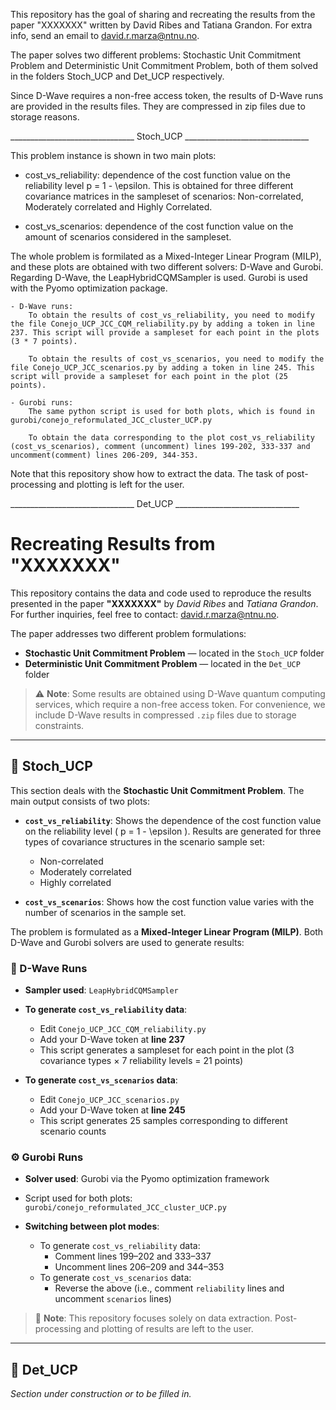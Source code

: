 This repository has the goal of sharing and recreating the results from the paper "XXXXXXX" written by David Ribes and Tatiana Grandon. For extra info, send an email to david.r.marza@ntnu.no.

The paper solves two different problems: Stochastic Unit Commitment Problem and Deterministic Unit Commitment Problem, both of them solved in the folders Stoch_UCP and Det_UCP respectively.

Since D-Wave requires a non-free access token, the results of D-Wave runs are provided in the results files. They are compressed in zip files due to storage reasons.

_______________________________ Stoch_UCP _______________________________

This problem instance is shown in two main plots:
- cost_vs_reliability: dependence of the cost function value on the reliability level p = 1 - \epsilon. This is obtained for three different covariance matrices in the sampleset of scenarios: Non-correlated, Moderately correlated and Highly Correlated.

- cost_vs_scenarios: dependence of the cost function value on the amount of scenarios considered in the sampleset.

The whole problem is formilated as a Mixed-Integer Linear Program (MILP), and these plots are obtained with two different solvers: D-Wave and Gurobi. Regarding D-Wave, the LeapHybridCQMSampler is used. Gurobi is used with the Pyomo optimization package. 

    - D-Wave runs:
        To obtain the results of cost_vs_reliability, you need to modify the file Conejo_UCP_JCC_CQM_reliability.py by adding a token in line 237. This script will provide a sampleset for each point in the plots (3 * 7 points).

        To obtain the results of cost_vs_scenarios, you need to modify the file Conejo_UCP_JCC_scenarios.py by adding a token in line 245. This script will provide a sampleset for each point in the plot (25 points).

    - Gurobi runs:
        The same python script is used for both plots, which is found in gurobi/conejo_reformulated_JCC_cluster_UCP.py

        To obtain the data corresponding to the plot cost_vs_reliability (cost_vs_scenarios), comment (uncomment) lines 199-202, 333-337 and uncomment(comment) lines 206-209, 344-353.


Note that this repository show how to extract the data. The task of post-processing and plotting is left for the user.

_______________________________ Det_UCP _______________________________


# Recreating Results from "XXXXXXX"

This repository contains the data and code used to reproduce the results presented in the paper **"XXXXXXX"** by *David Ribes* and *Tatiana Grandon*. For further inquiries, feel free to contact: [david.r.marza@ntnu.no](mailto:david.r.marza@ntnu.no).

The paper addresses two different problem formulations:

- **Stochastic Unit Commitment Problem** — located in the `Stoch_UCP` folder  
- **Deterministic Unit Commitment Problem** — located in the `Det_UCP` folder

> ⚠️ **Note**: Some results are obtained using D-Wave quantum computing services, which require a non-free access token. For convenience, we include D-Wave results in compressed `.zip` files due to storage constraints.

---

## 📁 Stoch_UCP

This section deals with the **Stochastic Unit Commitment Problem**. The main output consists of two plots:

- **`cost_vs_reliability`**: Shows the dependence of the cost function value on the reliability level \( p = 1 - \epsilon \). Results are generated for three types of covariance structures in the scenario sample set:
  - Non-correlated
  - Moderately correlated
  - Highly correlated

- **`cost_vs_scenarios`**: Shows how the cost function value varies with the number of scenarios in the sample set.

The problem is formulated as a **Mixed-Integer Linear Program (MILP)**. Both D-Wave and Gurobi solvers are used to generate results:

### 🧠 D-Wave Runs

- **Sampler used**: `LeapHybridCQMSampler`

- **To generate `cost_vs_reliability` data**:
  - Edit `Conejo_UCP_JCC_CQM_reliability.py`
  - Add your D-Wave token at **line 237**
  - This script generates a sampleset for each point in the plot (3 covariance types × 7 reliability levels = 21 points)

- **To generate `cost_vs_scenarios` data**:
  - Edit `Conejo_UCP_JCC_scenarios.py`
  - Add your D-Wave token at **line 245**
  - This script generates 25 samples corresponding to different scenario counts

### ⚙️ Gurobi Runs

- **Solver used**: Gurobi via the Pyomo optimization framework

- Script used for both plots:  
  `gurobi/conejo_reformulated_JCC_cluster_UCP.py`

- **Switching between plot modes**:
  - To generate `cost_vs_reliability` data:
    - Comment lines 199–202 and 333–337
    - Uncomment lines 206–209 and 344–353
  - To generate `cost_vs_scenarios` data:
    - Reverse the above (i.e., comment `reliability` lines and uncomment `scenarios` lines)

> 🔧 **Note**: This repository focuses solely on data extraction. Post-processing and plotting of results are left to the user.

---

## 📁 Det_UCP

*Section under construction or to be filled in.*